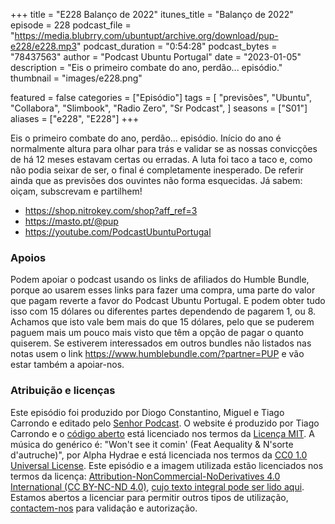 +++
title = "E228 Balanço de 2022"
itunes_title = "Balanço de 2022"
episode = 228
podcast_file = "https://media.blubrry.com/ubuntupt/archive.org/download/pup-e228/e228.mp3"
podcast_duration = "0:54:28"
podcast_bytes = "78437563"
author = "Podcast Ubuntu Portugal"
date = "2023-01-05"
description = "Eis o primeiro combate do ano, perdão... episódio."
thumbnail = "images/e228.png"

featured = false
categories = ["Episódio"]
tags = [
  "previsões",
  "Ubuntu",
  "Collabora",
  "Slimbook",
  "Radio Zero",
  "Sr Podcast",
]
seasons = ["S01"]
aliases = ["e228", "E228"]
+++

Eis o primeiro combate do ano, perdão... episódio. Início do ano é normalmente altura para olhar para trás e validar se as nossas convicções de há 12 meses estavam certas ou erradas. A luta foi taco a taco e, como não podia seixar de ser, o final é completamente inesperado. De referir ainda que as previsões dos ouvintes não forma esquecidas.
Já sabem: oiçam, subscrevam e partilhem!

* https://shop.nitrokey.com/shop?aff_ref=3
* https://masto.pt/@pup
* https://youtube.com/PodcastUbuntuPortugal


### Apoios
Podem apoiar o podcast usando os links de afiliados do Humble Bundle, porque ao usarem esses links para fazer uma compra, uma parte do valor que pagam reverte a favor do Podcast Ubuntu Portugal.
E podem obter tudo isso com 15 dólares ou diferentes partes dependendo de pagarem 1, ou 8.
Achamos que isto vale bem mais do que 15 dólares, pelo que se puderem paguem mais um pouco mais visto que têm a opção de pagar o quanto quiserem.
Se estiverem interessados em outros bundles não listados nas notas usem o link https://www.humblebundle.com/?partner=PUP e vão estar também a apoiar-nos.

### Atribuição e licenças
Este episódio foi produzido por Diogo Constantino, Miguel e Tiago Carrondo e editado pelo [Senhor Podcast](https://senhorpodcast.pt/).
O website é produzido por Tiago Carrondo e o [código aberto](https://gitlab.com/podcastubuntuportugal/website) está licenciado nos termos da [Licença MIT](https://gitlab.com/podcastubuntuportugal/website/main/LICENSE).
A música do genérico é: "Won't see it comin' (Feat Aequality & N'sorte d'autruche)", por Alpha Hydrae e está licenciada nos termos da [CC0 1.0 Universal License](https://creativecommons.org/publicdomain/zero/1.0/).
Este episódio e a imagem utilizada estão licenciados nos termos da licença: [Attribution-NonCommercial-NoDerivatives 4.0 International (CC BY-NC-ND 4.0)](https://creativecommons.org/licenses/by-nc-nd/4.0/), [cujo texto integral pode ser lido aqui](https://creativecommons.org/licenses/by-nc-nd/4.0/legalcode). Estamos abertos a licenciar para permitir outros tipos de utilização, [contactem-nos](https://podcastubuntuportugal.org/contactos) para validação e autorização.

